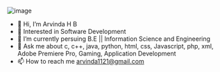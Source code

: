 ![image](https://github.com/Arvindahb/Arvindahb/assets/133552080/c59b76de-7e37-4285-9b3f-3f9fe2d4c15b)

- 👋 Hi, I’m Arvinda H B
- 👀 Interested in Software Development
- 🌱 I’m currently persuing B.E || Information Science and Engineering
- 💬 Ask me about c, c++, java, python, html, css, Javascript, php, xml, Adobe Premiere Pro, Gaming, Application Development
- 📫 How to reach me arvinda1121@gmail.com


<!---
Arvindahb/Arvindahb is a ✨ special ✨ repository because its `README.md` (this file) appears on your GitHub profile.
You can click the Preview link to take a look at your changes.
--->
